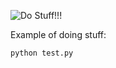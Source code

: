 ![Do Stuff!!!](https://japanesediary.files.wordpress.com/2012/12/key-the-to-success-35782.png)

Example of doing stuff:
```
python test.py
```
